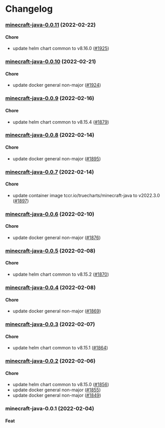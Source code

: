 # Changelog<br>


<a name="minecraft-java-0.0.11"></a>
### [minecraft-java-0.0.11](https://github.com/truecharts/apps/compare/minecraft-java-0.0.10...minecraft-java-0.0.11) (2022-02-22)

#### Chore

* update helm chart common to v8.16.0 ([#1925](https://github.com/truecharts/apps/issues/1925))



<a name="minecraft-java-0.0.10"></a>
### [minecraft-java-0.0.10](https://github.com/truecharts/apps/compare/minecraft-java-0.0.9...minecraft-java-0.0.10) (2022-02-21)

#### Chore

* update docker general non-major ([#1924](https://github.com/truecharts/apps/issues/1924))



<a name="minecraft-java-0.0.9"></a>
### [minecraft-java-0.0.9](https://github.com/truecharts/apps/compare/minecraft-java-0.0.8...minecraft-java-0.0.9) (2022-02-16)

#### Chore

* update helm chart common to v8.15.4 ([#1879](https://github.com/truecharts/apps/issues/1879))



<a name="minecraft-java-0.0.8"></a>
### [minecraft-java-0.0.8](https://github.com/truecharts/apps/compare/minecraft-java-0.0.7...minecraft-java-0.0.8) (2022-02-14)

#### Chore

* update docker general non-major ([#1895](https://github.com/truecharts/apps/issues/1895))



<a name="minecraft-java-0.0.7"></a>
### [minecraft-java-0.0.7](https://github.com/truecharts/apps/compare/minecraft-java-0.0.6...minecraft-java-0.0.7) (2022-02-14)

#### Chore

* update container image tccr.io/truecharts/minecraft-java to v2022.3.0 ([#1897](https://github.com/truecharts/apps/issues/1897))



<a name="minecraft-java-0.0.6"></a>
### [minecraft-java-0.0.6](https://github.com/truecharts/apps/compare/minecraft-java-0.0.5...minecraft-java-0.0.6) (2022-02-10)

#### Chore

* update docker general non-major ([#1876](https://github.com/truecharts/apps/issues/1876))



<a name="minecraft-java-0.0.5"></a>
### [minecraft-java-0.0.5](https://github.com/truecharts/apps/compare/minecraft-java-0.0.4...minecraft-java-0.0.5) (2022-02-08)

#### Chore

* update helm chart common to v8.15.2 ([#1870](https://github.com/truecharts/apps/issues/1870))



<a name="minecraft-java-0.0.4"></a>
### [minecraft-java-0.0.4](https://github.com/truecharts/apps/compare/minecraft-java-0.0.3...minecraft-java-0.0.4) (2022-02-08)

#### Chore

* update docker general non-major ([#1869](https://github.com/truecharts/apps/issues/1869))



<a name="minecraft-java-0.0.3"></a>
### [minecraft-java-0.0.3](https://github.com/truecharts/apps/compare/minecraft-java-0.0.2...minecraft-java-0.0.3) (2022-02-07)

#### Chore

* update helm chart common to v8.15.1 ([#1864](https://github.com/truecharts/apps/issues/1864))



<a name="minecraft-java-0.0.2"></a>
### [minecraft-java-0.0.2](https://github.com/truecharts/apps/compare/minecraft-java-0.0.1...minecraft-java-0.0.2) (2022-02-06)

#### Chore

* update helm chart common to v8.15.0 ([#1856](https://github.com/truecharts/apps/issues/1856))
* update docker general non-major ([#1855](https://github.com/truecharts/apps/issues/1855))
* update docker general non-major ([#1849](https://github.com/truecharts/apps/issues/1849))



<a name="minecraft-java-0.0.1"></a>
### minecraft-java-0.0.1 (2022-02-04)

#### Feat
